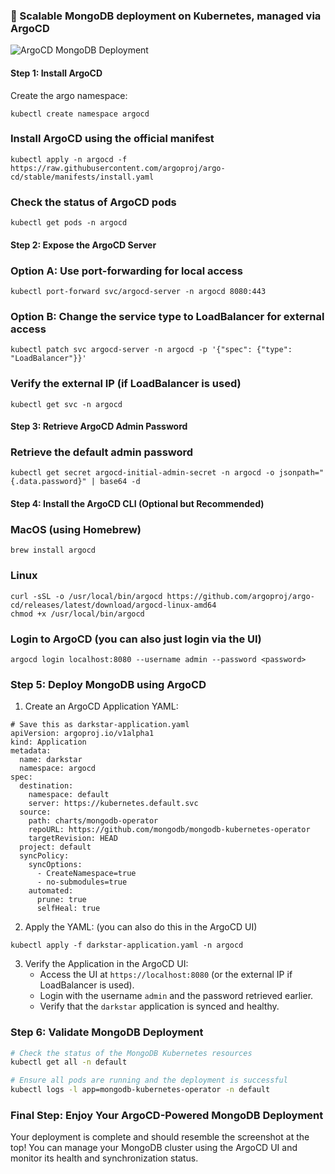 ### 🐙 Scalable MongoDB deployment on Kubernetes, managed via ArgoCD
![ArgoCD MongoDB Deployment](https://drive.google.com/uc?id=1kWfwyKPI2aw3JMXG0QlnQ1Ogl2mkxqV0)


#### Step 1: Install ArgoCD

Create the argo namespace:
```
kubectl create namespace argocd
```

### Install ArgoCD using the official manifest
```
kubectl apply -n argocd -f https://raw.githubusercontent.com/argoproj/argo-cd/stable/manifests/install.yaml
```

### Check the status of ArgoCD pods
```
kubectl get pods -n argocd
```

#### Step 2: Expose the ArgoCD Server
### Option A: Use port-forwarding for local access
```
kubectl port-forward svc/argocd-server -n argocd 8080:443
```
### Option B: Change the service type to LoadBalancer for external access
```
kubectl patch svc argocd-server -n argocd -p '{"spec": {"type": "LoadBalancer"}}'
```

### Verify the external IP (if LoadBalancer is used)
```
kubectl get svc -n argocd
```

#### Step 3: Retrieve ArgoCD Admin Password
### Retrieve the default admin password
```
kubectl get secret argocd-initial-admin-secret -n argocd -o jsonpath="{.data.password}" | base64 -d
```

#### Step 4: Install the ArgoCD CLI (Optional but Recommended)
### MacOS (using Homebrew)
```
brew install argocd
```
### Linux
```
curl -sSL -o /usr/local/bin/argocd https://github.com/argoproj/argo-cd/releases/latest/download/argocd-linux-amd64
chmod +x /usr/local/bin/argocd
```
### Login to ArgoCD (you can also just login via the UI)
```
argocd login localhost:8080 --username admin --password <password>
```

### Step 5: Deploy MongoDB using ArgoCD

1. Create an ArgoCD Application YAML:
```
# Save this as darkstar-application.yaml
apiVersion: argoproj.io/v1alpha1
kind: Application
metadata:
  name: darkstar
  namespace: argocd
spec:
  destination:
    namespace: default
    server: https://kubernetes.default.svc
  source:
    path: charts/mongodb-operator
    repoURL: https://github.com/mongodb/mongodb-kubernetes-operator
    targetRevision: HEAD
  project: default
  syncPolicy:
    syncOptions:
      - CreateNamespace=true
      - no-submodules=true
    automated:
      prune: true
      selfHeal: true
```

2. Apply the YAML: (you can also do this in the ArgoCD UI) 
```
kubectl apply -f darkstar-application.yaml -n argocd
```

3. Verify the Application in the ArgoCD UI:
   - Access the UI at `https://localhost:8080` (or the external IP if LoadBalancer is used).
   - Login with the username `admin` and the password retrieved earlier.
   - Verify that the `darkstar` application is synced and healthy.

### Step 6: Validate MongoDB Deployment
```bash
# Check the status of the MongoDB Kubernetes resources
kubectl get all -n default

# Ensure all pods are running and the deployment is successful
kubectl logs -l app=mongodb-kubernetes-operator -n default
```

### Final Step: Enjoy Your ArgoCD-Powered MongoDB Deployment
Your deployment is complete and should resemble the screenshot at the top! You can manage your MongoDB cluster using the ArgoCD UI and monitor its health and synchronization status.

